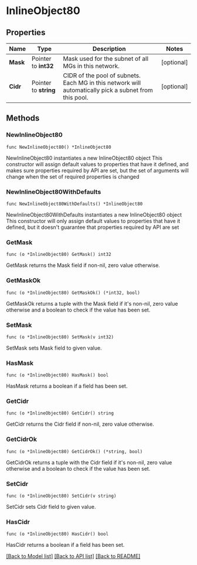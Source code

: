 # InlineObject80

## Properties

Name | Type | Description | Notes
------------ | ------------- | ------------- | -------------
**Mask** | Pointer to **int32** | Mask used for the subnet of all MGs in  this network. | [optional] 
**Cidr** | Pointer to **string** | CIDR of the pool of subnets. Each MG in this network will automatically pick a subnet from this pool. | [optional] 

## Methods

### NewInlineObject80

`func NewInlineObject80() *InlineObject80`

NewInlineObject80 instantiates a new InlineObject80 object
This constructor will assign default values to properties that have it defined,
and makes sure properties required by API are set, but the set of arguments
will change when the set of required properties is changed

### NewInlineObject80WithDefaults

`func NewInlineObject80WithDefaults() *InlineObject80`

NewInlineObject80WithDefaults instantiates a new InlineObject80 object
This constructor will only assign default values to properties that have it defined,
but it doesn't guarantee that properties required by API are set

### GetMask

`func (o *InlineObject80) GetMask() int32`

GetMask returns the Mask field if non-nil, zero value otherwise.

### GetMaskOk

`func (o *InlineObject80) GetMaskOk() (*int32, bool)`

GetMaskOk returns a tuple with the Mask field if it's non-nil, zero value otherwise
and a boolean to check if the value has been set.

### SetMask

`func (o *InlineObject80) SetMask(v int32)`

SetMask sets Mask field to given value.

### HasMask

`func (o *InlineObject80) HasMask() bool`

HasMask returns a boolean if a field has been set.

### GetCidr

`func (o *InlineObject80) GetCidr() string`

GetCidr returns the Cidr field if non-nil, zero value otherwise.

### GetCidrOk

`func (o *InlineObject80) GetCidrOk() (*string, bool)`

GetCidrOk returns a tuple with the Cidr field if it's non-nil, zero value otherwise
and a boolean to check if the value has been set.

### SetCidr

`func (o *InlineObject80) SetCidr(v string)`

SetCidr sets Cidr field to given value.

### HasCidr

`func (o *InlineObject80) HasCidr() bool`

HasCidr returns a boolean if a field has been set.


[[Back to Model list]](../README.md#documentation-for-models) [[Back to API list]](../README.md#documentation-for-api-endpoints) [[Back to README]](../README.md)


